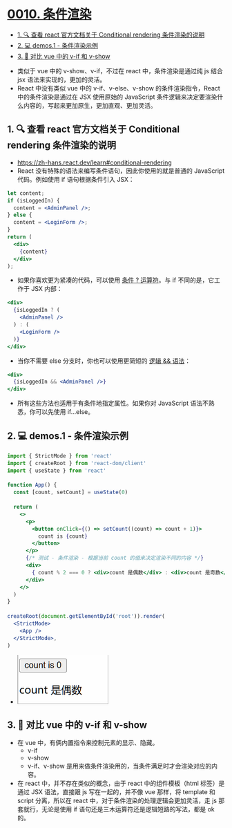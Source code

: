 # [0010. 条件渲染](https://github.com/Tdahuyou/TNotes.react/tree/main/notes/0010.%20%E6%9D%A1%E4%BB%B6%E6%B8%B2%E6%9F%93)

<!-- region:toc -->
- [1. 🔍 查看 react 官方文档关于 Conditional rendering 条件渲染的说明](#1--查看-react-官方文档关于-conditional-rendering-条件渲染的说明)
- [2. 💻 demos.1 - 条件渲染示例](#2--demos1---条件渲染示例)
- [3. 📒 对比 vue 中的 v-if 和 v-show](#3--对比-vue-中的-v-if-和-v-show)
<!-- endregion:toc -->
- 类似于 vue 中的 v-show、v-if，不过在 react 中，条件渲染是通过纯 js 结合 jsx 语法来实现的，更加的灵活。
- React 中没有类似 vue 中的 v-if、v-else、v-show 的条件渲染指令，React 中的条件渲染是通过在 JSX 使用原始的 JavaScript 条件逻辑来决定要渲染什么内容的，写起来更加原生，更加直观、更加灵活。

## 1. 🔍 查看 react 官方文档关于 Conditional rendering 条件渲染的说明

- https://zh-hans.react.dev/learn#conditional-rendering
- React 没有特殊的语法来编写条件语句，因此你使用的就是普通的 JavaScript 代码。例如使用 if 语句根据条件引入 JSX：

```jsx
let content;
if (isLoggedIn) {
  content = <AdminPanel />;
} else {
  content = <LoginForm />;
}
return (
  <div>
    {content}
  </div>
);
```

- 如果你喜欢更为紧凑的代码，可以使用 [条件 ? 运算符](https://developer.mozilla.org/zh-CN/docs/Web/JavaScript/Reference/Operators/Conditional_operator)。与 if 不同的是，它工作于 JSX 内部：

```jsx
<div>
  {isLoggedIn ? (
    <AdminPanel />
  ) : (
    <LoginForm />
  )}
</div>
```

- 当你不需要 else 分支时，你也可以使用更简短的 [逻辑 && 语法](https://developer.mozilla.org/zh-CN/docs/Web/JavaScript/Reference/Operators/Logical_AND#short-circuit_evaluation)：

```jsx
<div>
  {isLoggedIn && <AdminPanel />}
</div>
```

- 所有这些方法也适用于有条件地指定属性。如果你对 JavaScript 语法不熟悉，你可以先使用 if...else。

## 2. 💻 demos.1 - 条件渲染示例

```jsx
import { StrictMode } from 'react'
import { createRoot } from 'react-dom/client'
import { useState } from 'react'

function App() {
  const [count, setCount] = useState(0)

  return (
    <>
      <p>
        <button onClick={() => setCount((count) => count + 1)}>
          count is {count}
        </button>
      </p>
      {/* 测试 - 条件渲染 - 根据当前 count 的值来决定渲染不同的内容 */}
      <div>
        { count % 2 === 0 ? <div>count 是偶数</div> : <div>count 是奇数</div> }
      </div>
    </>
  )
}

createRoot(document.getElementById('root')).render(
  <StrictMode>
    <App />
  </StrictMode>,
)
```

- ![](assets/1.gif)

## 3. 📒 对比 vue 中的 v-if 和 v-show

- 在 vue 中，有俩内置指令来控制元素的显示、隐藏。
  - v-if
  - v-show
  - v-if、v-show 是用来做条件渲染用的，当条件满足时才会渲染对应的内容。
- 在 react 中，并不存在类似的概念，由于 react 中的组件模板（html 标签）是通过 JSX 语法，直接跟 js 写在一起的，并不像 vue 那样，将 template 和 script 分离，所以在 react 中，对于条件渲染的处理逻辑会更加灵活，走 js 那套就行，无论是使用 if 语句还是三木运算符还是逻辑短路的写法，都是 ok 的。
